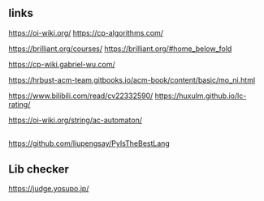 ##


## links

https://oi-wiki.org/
https://cp-algorithms.com/

https://brilliant.org/courses/
https://brilliant.org/#home_below_fold


https://cp-wiki.gabriel-wu.com/

https://hrbust-acm-team.gitbooks.io/acm-book/content/basic/mo_ni.html


https://www.bilibili.com/read/cv22332590/
https://huxulm.github.io/lc-rating/

https://oi-wiki.org/string/ac-automaton/ 

##

https://github.com/liupengsay/PyIsTheBestLang


## Lib checker
https://judge.yosupo.jp/




